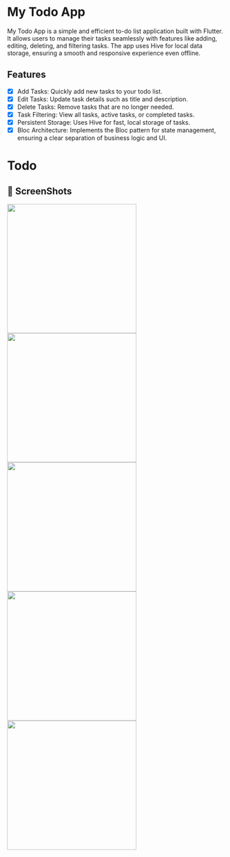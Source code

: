# My Todo App

My Todo App is a simple and efficient to-do list application built with Flutter. It allows users to manage their tasks seamlessly with features like adding, editing, deleting, and filtering tasks. The app uses Hive for local data storage, ensuring a smooth and responsive experience even offline.


## Features

- [x] Add Tasks: Quickly add new tasks to your todo list.
- [x] Edit Tasks: Update task details such as title and description.
- [x] Delete Tasks: Remove tasks that are no longer needed.
- [x] Task Filtering: View all tasks, active tasks, or completed tasks.
- [x] Persistent Storage: Uses Hive for fast, local storage of tasks.
- [x] Bloc Architecture: Implements the Bloc pattern for state management, ensuring a clear separation of business logic and UI.

# Todo

## 📸 ScreenShots
<img src="https://github.com/user-attachments/assets/08c2ebb2-8e82-4beb-8957-dedf0c46002f" width="300">
<img src="https://github.com/user-attachments/assets/2ec7ae64-4fd1-4824-857e-c071c286c72e" width="300">
<img src="https://github.com/user-attachments/assets/a76447f2-56ae-4d0d-a80f-2afaf3e0b112" width="300">
<img src="https://github.com/user-attachments/assets/ccd013cc-ff6b-4a6b-997b-aa3b76a23c52" width="300">
<img src="https://github.com/user-attachments/assets/0d022818-1b64-4833-b853-3d638fd63049" width="300">

